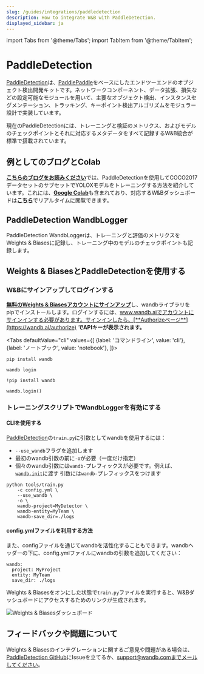 ```yaml
---
slug: /guides/integrations/paddledetection
description: How to integrate W&B with PaddleDetection.
displayed_sidebar: ja
---
```


import Tabs from '@theme/Tabs';
import TabItem from '@theme/TabItem';

# PaddleDetection

[PaddleDetection](https://github.com/PaddlePaddle/PaddleDetection)は、[PaddlePaddle](https://github.com/PaddlePaddle/Paddle)をベースにしたエンドツーエンドのオブジェクト検出開発キットです。ネットワークコンポーネント、データ拡張、損失などの設定可能なモジュールを用いて、主要なオブジェクト検出、インスタンスセグメンテーション、トラッキング、キーポイント検出アルゴリズムをモジュラー設計で実装しています。

現在のPaddleDetectionには、トレーニングと検証のメトリクス、およびモデルのチェックポイントとそれに対応するメタデータをすべて記録するW&B統合が標準で搭載されています。

## 例としてのブログとColab

[**こちらのブログをお読みください**](https://wandb.ai/manan-goel/PaddleDetectionYOLOX/reports/Object-Detection-with-PaddleDetection-and-W-B--VmlldzoyMDU4MjY0)では、PaddleDetectionを使用してCOCO2017データセットのサブセットでYOLOXモデルをトレーニングする方法を紹介しています。これには、[**Google Colab**](https://colab.research.google.com/drive/1ywdzcZKPmynih1GuGyCWB4Brf5Jj7xRY?usp=sharing)も含まれており、対応するW&Bダッシュボードは[**こちら**](https://wandb.ai/manan-goel/PaddleDetectionYOLOX/runs/2ry6i2x9?workspace=)でリアルタイムに閲覧できます。

## PaddleDetection WandbLogger

PaddleDetection WandbLoggerは、トレーニングと評価のメトリクスをWeights & Biasesに記録し、トレーニング中のモデルのチェックポイントも記録します。

## Weights & BiasesとPaddleDetectionを使用する

### W&Bにサインアップしてログインする

[**無料のWeights & Biasesアカウントにサインアップ**](https://wandb.ai/site)し、wandbライブラリをpipでインストールします。ログインするには、www.wandb.aiでアカウントにサインインする必要があります。サインインしたら、[**Authorizeページ**](https://wandb.ai/authorize) **でAPIキーが表示されます。**

<Tabs
  defaultValue="cli"
  values={[
    {label: 'コマンドライン', value: 'cli'},
    {label: 'ノートブック', value: 'notebook'},
  ]}>
  <TabItem value="cli">

```
pip install wandb

wandb login
```

  </TabItem>
  <TabItem value="notebook">

```
!pip install wandb

wandb.login()
```
  </TabItem>
</Tabs>

### トレーニングスクリプトでWandbLoggerを有効にする

#### CLIを使用する

[PaddleDetection](https://github.com/PaddlePaddle/PaddleDetection/)の`train.py`に引数としてwandbを使用するには：

* `--use_wandb`フラグを追加します
* 最初のwandb引数の前に`-o`が必要（一度だけ指定）
* 個々のwandb引数には`wandb-`プレフィックスが必要です。例えば、[`wandb.init`](https://docs.wandb.ai/ref/python/init)に渡す 引数には`wandb-`プレフィックスをつけます

```
python tools/train.py 
    -c config.yml \ 
    --use_wandb \
    -o \ 
    wandb-project=MyDetector \
    wandb-entity=MyTeam \
    wandb-save_dir=./logs
```
#### config.ymlファイルを利用する方法

また、configファイルを通じてwandbを活性化することもできます。wandbヘッダーの下に、config.ymlファイルにwandbの引数を追加してください：

```
wandb:
  project: MyProject
  entity: MyTeam
  save_dir: ./logs
```

Weights & Biasesをオンにした状態で`train.py`ファイルを実行すると、W&Bダッシュボードにアクセスするためのリンクが生成されます。

![Weights & Biasesダッシュボード](/images/integrations/paddledetection_wb_dashboard.png)

## フィードバックや問題について

Weights & Biasesのインテグレーションに関するご意見や問題がある場合は、[PaddleDetection GitHub](https://github.com/PaddlePaddle/PaddleDetection)にIssueを立てるか、support@wandb.comまでメールしてください。